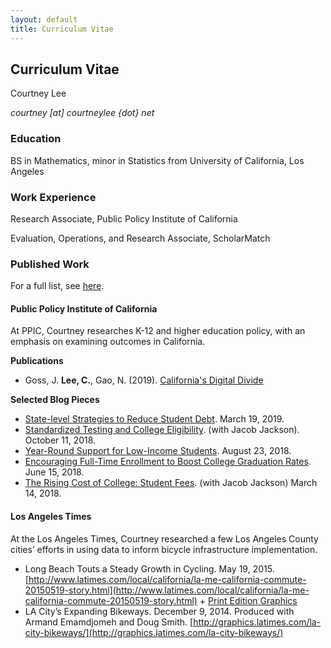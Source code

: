 ```yaml
---
layout: default
title: Curriculum Vitae
---
```


## Curriculum Vitae
Courtney Lee 

_courtney [at] courtneylee {dot} net_

### Education
BS in Mathematics, minor in Statistics from University of California, Los Angeles

### Work Experience
Research Associate, Public Policy Institute of California 

Evaluation, Operations, and Research Associate, ScholarMatch

### Published Work
For a full list, see [here](https://leecourt98.github.io/published-work/). 

#### Public Policy Institute of California

At PPIC, Courtney researches K-12 and higher education policy, with an emphasis on examining outcomes in California.

**Publications** 

- Goss, J. **Lee, C.**, Gao, N. (2019). [California's Digital Divide](https://www.ppic.org/publication/californias-digital-divide/)

**Selected Blog Pieces**

- [State-level Strategies to Reduce Student Debt](https://www.ppic.org/blog/state-level-strategies-to-reduce-student-debt/). March 19, 2019. 
- [Standardized Testing and College Eligibility](http://www.ppic.org/blog/standardized-testing-and-college-eligibility/). (with Jacob Jackson). October 11, 2018.
- [Year-Round Support for Low-Income Students](http://www.ppic.org/blog/year-round-support-for-low-income-students/). August 23, 2018.
- [Encouraging Full-Time Enrollment to Boost College Graduation Rates](http://www.ppic.org/blog/encouraging-full-time-enrollment-to-boost-college-graduation-rates/). June 15, 2018.
- [The Rising Cost of College: Student Fees](http://www.ppic.org/blog/rising-cost-college-student-fees/). (with Jacob Jackson) March 14, 2018.

#### Los Angeles Times

At the Los Angeles Times, Courtney researched a few Los Angeles County cities’ efforts in using data to inform bicycle infrastructure implementation.

- Long Beach Touts a Steady Growth in Cycling. May 19, 2015.
[http://www.latimes.com/local/california/la-me-california-commute-20150519-story.html](http://www.latimes.com/local/california/la-me-california-commute-20150519-story.html) + [Print Edition Graphics](http://courtneylee.net/blog/2018/10/28/longbeach-visuals)
- LA City’s Expanding Bikeways. December 9, 2014.
Produced with Armand Emamdjomeh and Doug Smith.
[http://graphics.latimes.com/la-city-bikeways/](http://graphics.latimes.com/la-city-bikeways/)
